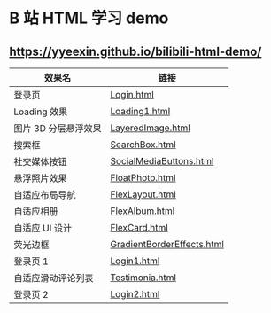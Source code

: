 # B 站 HTML 学习 demo

## https://yyeexin.github.io/bilibili-html-demo/

| 效果名               | 链接                                                                                                      |
| -------------------- | --------------------------------------------------------------------------------------------------------- |
| 登录页               | [Login.html](https://yyeexin.github.io/bilibili-html-demo/src/Login.html)                                 |
| Loading 效果         | [Loading1.html](https://yyeexin.github.io/bilibili-html-demo/src/Loading1.html)                           |
| 图片 3D 分层悬浮效果 | [LayeredImage.html](https://yyeexin.github.io/bilibili-html-demo/src/LayeredImage.html)                   |
| 搜索框               | [SearchBox.html](https://yyeexin.github.io/bilibili-html-demo/src/SearchBox.html)                         |
| 社交媒体按钮         | [SocialMediaButtons.html](https://yyeexin.github.io/bilibili-html-demo/src/SocialMediaButtons.html)       |
| 悬浮照片效果         | [FloatPhoto.html](https://yyeexin.github.io/bilibili-html-demo/src/FloatPhoto.html)                       |
| 自适应布局导航       | [FlexLayout.html](https://yyeexin.github.io/bilibili-html-demo/src/FlexLayout.html)                       |
| 自适应相册           | [FlexAlbum.html](https://yyeexin.github.io/bilibili-html-demo/src/FlexAlbum.html)                         |
| 自适应 UI 设计       | [FlexCard.html](https://yyeexin.github.io/bilibili-html-demo/src/FlexCard.html)                           |
| 荧光边框             | [GradientBorderEffects.html](https://yyeexin.github.io/bilibili-html-demo/src/GradientBorderEffects.html) |
| 登录页 1             | [Login1.html](https://yyeexin.github.io/bilibili-html-demo/src/Login1.html)                               |
| 自适应滑动评论列表   | [Testimonia.html](https://yyeexin.github.io/bilibili-html-demo/src/Testimonia.html)                       |
| 登录页 2             | [Login2.html](https://yyeexin.github.io/bilibili-html-demo/src/Login2.html)                               |
